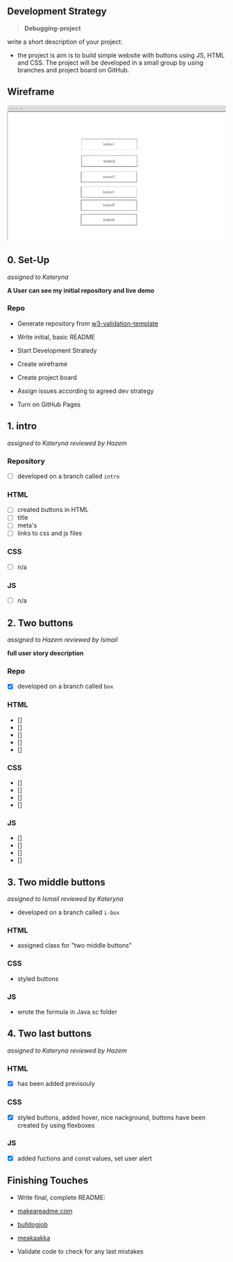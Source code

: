 ## Development Strategy

  

>  **Debugging-project**

  

write a short description of your project:

- the project is aim is to build simple website with buttons using JS, HTML and CSS.
The project will be developed in a small group by using branches and project board on GitHub.

  

## Wireframe

  

<!-- include a wireframe for your project in this repository, and display it here -->

<!-- wireframe.cc is a good site for getting started with wireframes -->

![wireframe](image/wireframe.png)

  

## 0. Set-Up

  *assigned to Kateryna*

  

__A User can see my initial repository and live demo__

  

### Repo

  

 - Generate repository from [w3-validation-template](https://github.com/HackYourFutureBelgium/debugging-project-week-1)

 - Write initial, basic README

 - Start Development Stratedy
 - Create wireframe
 - Create project board 
 - Assign issues according to agreed dev strategy
 - Turn on GitHub Pages

  



## 1. intro

 *assigned to Kateryna*
  *reviewed by Hazem*
  

### Repository

- [ ] developed on a branch called `intro`

### HTML

- [ ] created buttons in HTML
- [ ] title
- [ ] meta's
- [ ] links to css and js files

### CSS

- [ ] n/a

### JS
- [ ] n/a


  

## 2. Two buttons

*assigned to Hazem*
*reviewed by Ismail*
  

__full user story description__

  

### Repo

  

- [x] developed on a branch called `box`
  

### HTML
- [] 
- [] 
- [] 
- [] 
- [] 


### CSS
- [] 
- [] 
- [] 
- [] 

### JS

- [] 
- [] 
- [] 
- [] 


  



## 3. Two middle buttons

*assigned to Ismail*
*reviewed by Kateryna*

- developed on a branch called `i-box`
  

### HTML
- assigned class for "two middle buttons"

### CSS
- styled buttons 

### JS

- wrote the formula in Java.sc folder 

## 4. Two last buttons

*assigned to Kateryna*
*reviewed by Hazem*
  

### HTML
- [x] has been added previsouly  
 


### CSS
- [x] styled buttons, added hover, nice nackground, buttons have been created by using flexboxes


### JS

- [x] added fuctions and const values, set user alert 

  

## Finishing Touches

  

- Write final, complete README:

-  [makeareadme.com](https://www.makeareadme.com/)

-  [bulldogjob](https://bulldogjob.com/news/449-how-to-write-a-good-readme-for-your-github-project)

-  [meakaakka](https://medium.com/@meakaakka/a-beginners-guide-to-writing-a-kickass-readme-7ac01da88ab3)

- Validate code to check for any last mistakes
